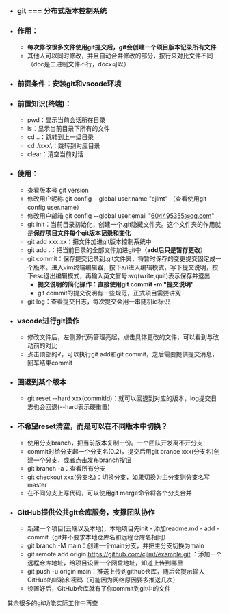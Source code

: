 - ### git === 分布式版本控制系统
- ### 作用：
  * **每次修改很多文件使用git提交后，git会创建一个项目版本记录所有文件**
  * 其他人可以同时修改，并且自动合并修改的部分，按行来对比文件不同（doc是二进制文件不行，docx可以）
- ### 前提条件：安装git和vscode环境
- ### 前置知识(终端)：
  * pwd：显示当前会话所在目录
  * ls：显示当前目录下所有的文件
  * cd ..：跳转到上一级目录
  * cd .\xxx\：跳转到对应目录
  * clear：清空当前对话
- ### 使用：
  * 查看版本号 git version
  * 修改用户昵称 git config --global user.name "cjlmt" （查看使用git config user.name）
  * 修改用户邮箱 git config --global user.email "604495355@qq.com" 
  * git init：当前目录初始化，创建一个.git隐藏文件夹。这个文件夹的作用就是**保存项目文件每个git版本记录和变化**
  * git add xxx.xx：把文件加进git版本控制系统中
  * git add .：把当前目录的全部文件加进git中（**add后只是暂存更改**）
  * git commit：保存提交记录到.git文件夹，将暂时保存的变更提交固定成一个版本。进入vim终端编辑器，按下a/i进入编辑模式，写下提交说明，按下esc退出编辑模式，再输入英文冒号:wq(write,quit)表示保存并退出
    - **提交说明的简化操作：直接使用git commit -m "提交说明"**
    - git commit的提交说明有一些规范，正式项目需要讲究
  * git log：查看提交日志，每次提交会用一串随机id标识
- ### vscode进行git操作
  * 修改文件后，左侧源代码管理亮起，点击具体更改的文件，可以看到与改动前的对比
  * 点击顶部的√，可以执行git add和git commit，之后需要提供提交消息，回车结束commit
- ### 回退到某个版本
  * git reset --hard xxx(commitId)：就可以回退到对应的版本，log提交日志也会回退(--hard表示硬重置)
- ### 不希望reset清空，而是可以在不同版本中切换？
  * 使用分支branch，把当前版本复制一份。一个团队开发离不开分支
  * commit时给分支起一个分支名(0.2)，提交后用git brance xxx(分支名)创建一个分支，或者点击发布branch按钮
  * git branch -a：查看所有分支
  * git checkout xxx(分支名)：切换分支，如果切换为主分支则分支名写master
  * 在不同分支上写代码，可以使用git merge命令将各个分支合并
- ### GitHub提供公共git仓库服务，支撑团队协作
  * 新建一个项目(云端以及本地)，本地项目先init - 添加readme.md - add - commit（git并不要求本地仓库名和远程仓库名相同）
  * git branch -M main：创建一个main分支，并把主分支切换为main
  * git remote add origin https://github.com/cjlmt/example.git ：添加一个远程仓库地址，给项目设置一个网盘地址，知道上传到哪里
  * git push -u origin main：推送上传到github仓库，随后会提示输入GitHub的邮箱和密码（可能因为网络原因要多推送几次）
  * 设置好后，GitHub仓库就有了你commit到git中的文件

其余很多的git功能实际工作中再查
